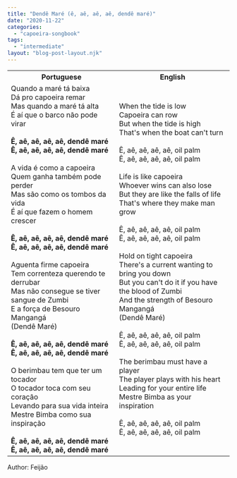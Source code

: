 ```yaml
---
title: "Dendê Maré (ê, aê, aê, aê, dendê maré)"
date: "2020-11-22"
categories: 
  - "capoeira-songbook"
tags: 
  - "intermediate"
layout: "blog-post-layout.njk"
---
```


<table class="capoeira-table">
    <tr class="header-row">
        <th>Portuguese</th>
        <th>English</th>
    </tr>
    <tr>
        <td>Quando a maré tá baixa<br>
Dá pro capoeira remar<br>
Mas quando a maré tá alta<br>
É aí que o barco não pode virar<br>
<br>
<strong>Ê, aê, aê, aê, aê, dendê maré<br>
Ê, aê, aê, aê, aê, dendê maré</strong><br>
<br>
A vida é como a capoeira<br>
Quem ganha também pode perder<br>
Mas são como os tombos da vida<br>
É aí que fazem o homem crescer<br>
<br>
<strong>Ê, aê, aê, aê, aê, dendê maré<br>
Ê, aê, aê, aê, aê, dendê maré</strong><br>
<br>
Aguenta firme capoeira<br>
Tem correnteza querendo te derrubar<br>
Mas não consegue se tiver sangue de Zumbi<br>
E a força de Besouro Mangangá<br>
(Dendê Maré)<br>
<br>
<strong>Ê, aê, aê, aê, aê, dendê maré<br>
Ê, aê, aê, aê, aê, dendê maré</strong><br>
<br>
O berimbau tem que ter um tocador<br>
O tocador toca com seu coração<br>
Levando para sua vida inteira<br>
Mestre Bimba como sua inspiração<br>
<br>
<strong>Ê, aê, aê, aê, aê, dendê maré<br>
Ê, aê, aê, aê, aê, dendê maré</strong></td>
        <td>When the tide is low<br>
Capoeira can row<br>
But when the tide is high<br>
That's when the boat can't turn<br>
<br>
Ê, aê, aê, aê, aê, oil palm<br>
Ê, aê, aê, aê, aê, oil palm<br>
<br>
Life is like capoeira<br>
Whoever wins can also lose<br>
But they are like the falls of life<br>
That's where they make man grow<br>
<br>
Ê, aê, aê, aê, aê, oil palm<br>
Ê, aê, aê, aê, aê, oil palm<br>
<br>
Hold on tight capoeira<br>
There's a current wanting to bring you down<br>
But you can't do it if you have the blood of Zumbi<br>
And the strength of Besouro Mangangá<br>
(Dendê Maré)<br>
<br>
Ê, aê, aê, aê, aê, oil palm<br>
Ê, aê, aê, aê, aê, oil palm<br>
<br>
The berimbau must have a player<br>
The player plays with his heart<br>
Leading for your entire life<br>
Mestre Bimba as your inspiration<br>
<br>
Ê, aê, aê, aê, aê, oil palm<br>
Ê, aê, aê, aê, aê, oil palm</td>
    </tr>
</table>

<figcaption>
Author: Feijão
</figcaption>